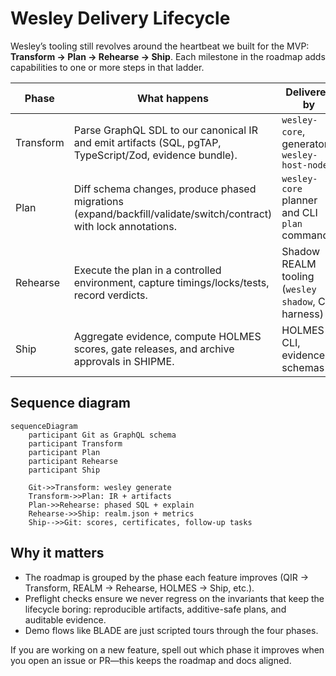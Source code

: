 # Wesley Delivery Lifecycle

Wesley’s tooling still revolves around the heartbeat we built for the MVP:
**Transform → Plan → Rehearse → Ship**. Each milestone in the roadmap adds
capabilities to one or more steps in that ladder.

| Phase | What happens | Delivered by |
| ----- | ------------- | ------------ |
| Transform | Parse GraphQL SDL to our canonical IR and emit artifacts (SQL, pgTAP, TypeScript/Zod, evidence bundle). | `wesley-core`, generators, `wesley-host-node` |
| Plan | Diff schema changes, produce phased migrations (expand/backfill/validate/switch/contract) with lock annotations. | `wesley-core` planner and CLI `plan` command |
| Rehearse | Execute the plan in a controlled environment, capture timings/locks/tests, record verdicts. | Shadow REALM tooling (`wesley shadow`, CI harness) |
| Ship | Aggregate evidence, compute HOLMES scores, gate releases, and archive approvals in SHIPME. | HOLMES CLI, evidence schemas |

## Sequence diagram

```mermaid
sequenceDiagram
    participant Git as GraphQL schema
    participant Transform
    participant Plan
    participant Rehearse
    participant Ship

    Git->>Transform: wesley generate
    Transform->>Plan: IR + artifacts
    Plan->>Rehearse: phased SQL + explain
    Rehearse->>Ship: realm.json + metrics
    Ship-->>Git: scores, certificates, follow-up tasks
```

## Why it matters

- The roadmap is grouped by the phase each feature improves (QIR → Transform,
  REALM → Rehearse, HOLMES → Ship, etc.).
- Preflight checks ensure we never regress on the invariants that keep the
  lifecycle boring: reproducible artifacts, additive-safe plans, and auditable
  evidence.
- Demo flows like BLADE are just scripted tours through the four phases.

If you are working on a new feature, spell out which phase it improves when you
open an issue or PR—this keeps the roadmap and docs aligned.
